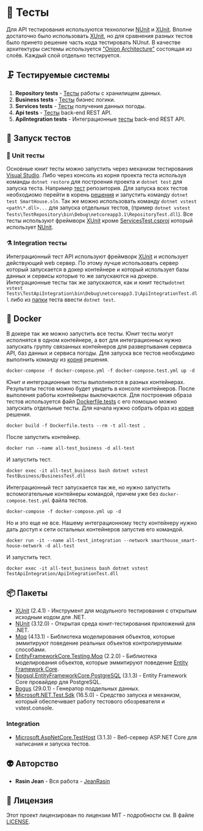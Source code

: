 # 🔬 Тесты
Для API тестирования используются технологии [NUnit](https://github.com/nunit) и [XUnit](https://github.com/xunit/xunit). Вполне достаточно было использовать [XUnit](https://github.com/xunit/xunit), но для сравнения разных тестов было принето решение часть кода тестировать NUnut. В качестве архитектуры системы используется ["Onion Architecture"](https://jeffreypalermo.com/2008/07/the-onion-architecture-part-1/) состоящая из слоёв. Каждый слой отдельно тестируется.

## 🗜 Тестируемые системы
1. **Repository tests** - [Тесты](https://github.com/JeanRasin/SmartHouse/tree/master/Tests/TestRepository) работы с хранилищем данных.
2. **Business tests** - [Тесты](https://github.com/JeanRasin/SmartHouse/tree/master/Tests/TestBusiness) бизнес логики.
3. **Services tests** - [Тесты](https://github.com/JeanRasin/SmartHouse/tree/master/Tests/TestServices) получения данных погоды.
4. **Api tests** - [Тесты](https://github.com/JeanRasin/SmartHouse/tree/master/Tests/TestApi) back-end REST API.
5. **ApiIntegration tests** - Интеграционные [тесты](https://github.com/JeanRasin/SmartHouse/tree/master/Tests/TestApiIntegration)  back-end REST API.

## 🚀 Запуск тестов
### 🧪 Unit тесты
Основные юнит тесты можно запустить через механизм тестирования [Visual Studio](https://visualstudio.github.com/). Либо через консоль из корня проекта теста используя команды 
`dotnet restore` для построения проекта и `dotnet test` для запуска теста. Например [тест](TestRepository) репозитория. Для запуска всех тестов необходиомо перейти в корень [решения](https://github.com/JeanRasin/SmartHouse) и запустить команду `dotnet test SmartHouse.sln`. Так же можно использовать команду `dotnet vstest <path\*.dll>...` для запуска отдельных тестов, (пример `dotnet vstest Tests\TestRepository\bin\Debug\netcoreapp3.1\RepositoryTest.dll`).
Все тесты используют фреймворк [XUnit](https://github.com/xunit/xunit) кроме [ServicesTest.csproj](https://github.com/JeanRasin/SmartHouse/blob/master/Tests/TestServices/ServicesTest.csproj) который использует [NUnit](https://github.com/nunit).

### ⚗️ Integration тесты
Интеграционный тест API используют фреймворк [XUnit](https://github.com/xunit/xunit) и использует действующий web сервер. По этому лучше использовать сервер который запускается в докер контейнере и который использует базы данных и сервисы которые то же запускаются на докере. Интеграционные тесты так же запускаются, как и юнит  тесты`dotnet vstest Tests\TestApiIntegration\bin\Debug\netcoreapp3.1\ApiIntegrationTest.dll` либо из [папки](https://github.com/JeanRasin/SmartHouse/tree/master/Tests/TestApiIntegration) теста ввести `dotnet test`.

## 🐳 Docker
В докере так же можно запустить все тесты. Юнит тесты могут исполнятся в одном контейнере, а вот для интеграционных нужно запускать группу связанных контейнеров для развертывания сервиса API, баз данных и сервиса погоды. Для запуска все тестов необходимо выполнить команду из [корня](https://github.com/JeanRasin/SmartHouse) решения.
```docker-compose
docker-compose -f docker-compose.yml -f docker-compose.test.yml up -d
```
Юнит и интеграционные тесты выполняются в разных контейнерах. Результаты тестов можно будет увидеть в консоле контейнеров. После выполения работы контейнеры выключаются.
Для построения образа тестов используется файл [Dockerfile.tests](https://github.com/JeanRasin/SmartHouse/blob/master/Dockerfile.tests) с его помошью можно запускать отдельные тесты.
Для начала нужно собрать образ из [корня](https://github.com/JeanRasin/SmartHouse) решения.
```docker
docker build -f Dockerfile.tests --rm -t all-test .
```
После запустить контейнер.
```docker
docker run --name all-test_business -d all-test
```
И запустить тест.
```docker
docker exec -it all-test_business bash dotnet vstest TestBusiness/BusinessTest.dll
```
Интеграционный тест запускается так же, но нужно запустить вспомогательные контейнеры командой, причем уже без `docker-compose.test.yml` файла тестов.
```docker-compose
docker-compose -f docker-compose.yml up -d
```
Но и это еще не все. Нашему интеграционному тесту контейнеру нужно дать доступ к сети остальных контейнеров запустив его командой.
```docker
docker run -it --name all-test_integration --network smarthouse_smart-house-network -d all-test
```
 И запустить тест.
```docker
docker exec -it all-test_business bash dotnet vstest TestApiIntegration/ApiIntegrationTest.dll
```
## 📦 Пакеты
* [XUnit](https://github.com/xunit/xunit) (2.4.1) - Инструмент для модульного тестирования с открытым исходным кодом для .NET.
* [NUnit](https://github.com/nunit) (3.12.0) - Открытая среда юнит-тестирования приложений для .NET.
* [Moq](https://github.com/moq/moq4) (4.13.1) - Библиотека моделирования объектов, которые эммитируют поведение реальных объектов контролируемыми способами.
* [EntityFrameworkCore.Testing.Moq](https://github.com/rgvlee/EntityFrameworkCore.Testing) (2.2.0) - Библиотека моделирования объектов, которые эммитируют поведение [Entity Framework Core](https://github.com/dotnet/efcore).
* [Npgsql.EntityFrameworkCore.PostgreSQL](https://github.com/npgsql/efcore.pg) (3.1.3) - Entity Framework Core провайдер для PostgreSQL.
* [Bogus](https://github.com/bchavez/Bogus) (29.0.1) - Генератор поддельных данных.
* [Microsoft.NET.Test.Sdk](https://github.com/microsoft/vstest) (16.5.0) - Средство запуска и механизм, который обеспечивает работу тестового обозревателя и vstest.console.

### Integration
* [Microsoft.AspNetCore.TestHost](https://github.com/aspnet/Hosting/tree/master/src/Microsoft.AspNetCore.TestHost) (3.1.3) - Веб-сервер ASP.NET Core для написания и запуска тестов.

## 👽 Авторство
 * **Rasin Jean** - Вся работа - [JeanRasin](https://github.com/JeanRasin)
 
## 📜 Лицензия
Этот проект лицензирован по лицензии MIT - подробности см. В файле [LICENSE](https://github.com/JeanRasin/SmartHouse/blob/master/LICENSE).
